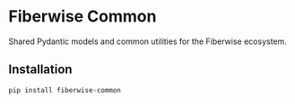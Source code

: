 # Fiberwise Common

Shared Pydantic models and common utilities for the Fiberwise ecosystem.

## Installation

```bash
pip install fiberwise-common
```


